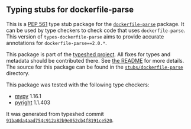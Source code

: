 ## Typing stubs for dockerfile-parse

This is a [PEP 561](https://peps.python.org/pep-0561/) type stub package for
the [`dockerfile-parse`](https://github.com/containerbuildsystem/dockerfile-parse) package. It can be used by type checkers
to check code that uses `dockerfile-parse`. This version of
`types-dockerfile-parse` aims to provide accurate annotations for
`dockerfile-parse==2.0.*`.

This package is part of the [typeshed project](https://github.com/python/typeshed).
All fixes for types and metadata should be contributed there.
See [the README](https://github.com/python/typeshed/blob/main/README.md)
for more details. The source for this package can be found in the
[`stubs/dockerfile-parse`](https://github.com/python/typeshed/tree/main/stubs/dockerfile-parse)
directory.

This package was tested with the following type checkers:
* [mypy](https://github.com/python/mypy/) 1.16.1
* [pyright](https://github.com/microsoft/pyright) 1.1.403

It was generated from typeshed commit
[`91ba0da4aad754c912a82b9e052cb4f8191ce520`](https://github.com/python/typeshed/commit/91ba0da4aad754c912a82b9e052cb4f8191ce520).